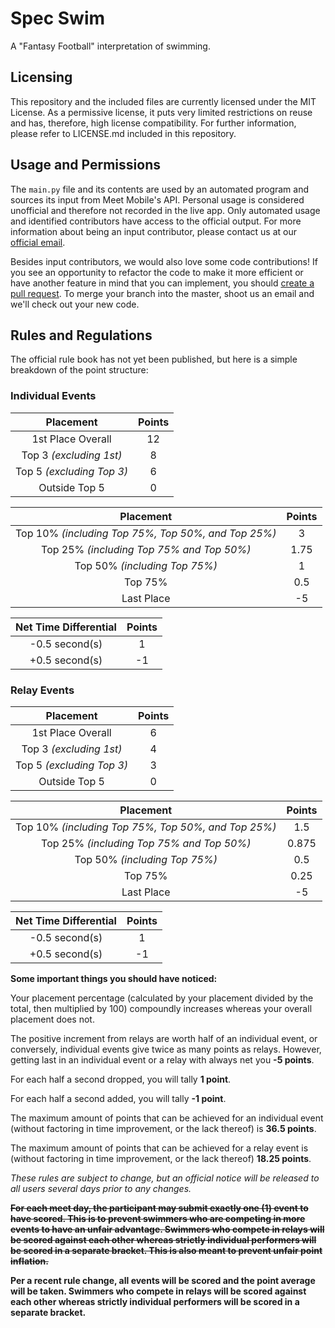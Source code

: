 # Spec Swim
A "Fantasy Football" interpretation of swimming.

## Licensing
This repository and the included files are currently licensed under the MIT License. As a permissive license, it puts very limited restrictions on reuse and has, therefore, high license compatibility. For further information, please refer to LICENSE.md included in this repository.

## Usage and Permissions
The `main.py` file and its contents are used by an automated program and sources its input from Meet Mobile's API. Personal usage is considered unofficial and therefore not recorded in the live app. Only automated usage and identified contributors have access to the official output. For more information about being an input contributor, please contact us at our [official email](https://mail.google.com/mail/u/0/?tab=rm&ogbl#inbox?compose=GTvVlcRzCMpvXBQzsZpHdzVPQtcpvKLsWzcXQXmBwPkQPBJqJSmNCNPpMmcZPrKczZVMnjmzphTMP).

Besides input contributors, we would also love some code contributions! If you see an opportunity to refactor the code to make it more efficient or have another feature in mind that you can implement, you should [create a pull request](https://github.com/Conflagrate/Spec-Swim/pulls). To merge your branch into the master, shoot us an email and we'll check out your new code.

## Rules and Regulations
The official rule book has not yet been published, but here is a simple breakdown of the point structure:

### Individual Events
| Placement     | Points        |
| :------------:|:-------------:|
| 1st Place Overall      | 12 |
| Top 3 *(excluding 1st)*      | 8      |
| Top 5 *(excluding Top 3)* | 6      |
| Outside Top 5      | 0 |

| Placement     | Points        |
| :------------:|:-------------:|
| Top 10% *(including Top 75%, Top 50%, and Top 25%)*                | 3               |
| Top 25% *(including Top 75% and Top 50%)*          | 1.75      |
| Top 50% *(including Top 75%)*           | 1                    |
| Top 75%             | 0.5      |
| Last Place             | -5      |

| Net Time Differential | Points |
|:---------:|:---------:|
| -0.5 second(s) | 1 |
| +0.5 second(s) | -1 |

### Relay Events
| Placement     | Points        |
| :------------:|:-------------:|
| 1st Place Overall      | 6 |
| Top 3 *(excluding 1st)*      | 4      |
| Top 5 *(excluding Top 3)* | 3      |
| Outside Top 5      | 0 |

| Placement     | Points        |
| :------------:|:-------------:|
| Top 10% *(including Top 75%, Top 50%, and Top 25%)*                | 1.5               |
| Top 25% *(including Top 75% and Top 50%)*          | 0.875      |
| Top 50% *(including Top 75%)*           | 0.5                    |
| Top 75%             | 0.25      |
| Last Place             | -5      |

| Net Time Differential | Points |
|:---------:|:---------:|
| -0.5 second(s) | 1 |
| +0.5 second(s) | -1 |

**Some important things you should have noticed:**

Your placement percentage (calculated by your placement divided by the total, then multiplied by 100) compoundly increases whereas your overall placement does not.

The positive increment from relays are worth half of an individual event, or conversely, individual events give twice as many points as relays. However, getting last in an individual event or a relay with always net you **-5 points**.

For each half a second dropped, you will tally **1 point**.

For each half a second added, you will tally **-1 point**.

The maximum amount of points that can be achieved for an individual event (without factoring in time improvement, or the lack thereof) is **36.5 points**. 

The maximum amount of points that can be achieved for a relay event is (without factoring in time improvement, or the lack thereof) **18.25 points**.

*These rules are subject to change, but an official notice will be released to all users several days prior to any changes.*

~~**For each meet day, the participant may submit exactly one (1) event to have scored. This is to prevent swimmers who are competing in more events to have an unfair advantage. Swimmers who compete in relays will be scored against each other whereas strictly individual performers will be scored in a separate bracket. This is also meant to prevent unfair point inflation.**~~

**Per a recent rule change, all events will be scored and the point average will be taken. Swimmers who compete in relays will be scored against each other whereas strictly individual performers will be scored in a separate bracket.**
